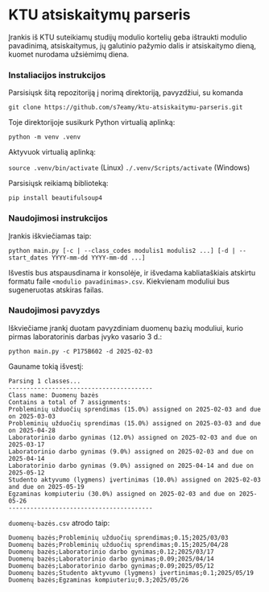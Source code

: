 # KTU atsiskaitymų parseris

Įrankis iš KTU suteikiamų studijų modulio kortelių geba ištraukti modulio pavadinimą, atsiskaitymus, jų galutinio pažymio dalis ir atsiskaitymo dieną, kuomet nurodama užsiėmimų diena.

### Instaliacijos instrukcijos

Parsisiųsk šitą repozitoriją į norimą direktoriją, pavyzdžiui, su komanda 

```git clone https://github.com/s7eamy/ktu-atsiskaitymu-parseris.git```

Toje direktorijoje susikurk Python virtualią aplinką:

```python -m venv .venv```

Aktyvuok virtualią aplinką:

```source .venv/bin/activate``` (Linux)
```./.venv/Scripts/activate``` (Windows)

Parsisiųsk reikiamą biblioteką:

```pip install beautifulsoup4```

### Naudojimosi instrukcijos

Įrankis iškviečiamas taip:

```python main.py [-c | --class_codes modulis1 modulis2 ...] [-d | --start_dates YYYY-mm-dd YYYY-mm-dd ...]```

Išvestis bus atspausdinama ir konsolėje, ir išvedama kabliataškiais atskirtu formatu faile `<modulio pavadinimas>.csv`. Kiekvienam moduliui bus sugeneruotas atskiras failas.

### Naudojimosi pavyzdys

Iškviečiame įrankį duotam pavyzdiniam duomenų bazių moduliui, kurio pirmas laboratorinis darbas įvyko vasario 3 d.:

```python main.py -c P175B602 -d 2025-02-03```

Gauname tokią išvestį:
```
Parsing 1 classes...
----------------------------------------
Class name: Duomenų bazės
Contains a total of 7 assignments:
Probleminių užduočių sprendimas (15.0%) assigned on 2025-02-03 and due on 2025-03-03
Probleminių užduočių sprendimas (15.0%) assigned on 2025-03-03 and due on 2025-04-28
Laboratorinio darbo gynimas (12.0%) assigned on 2025-02-03 and due on 2025-03-17
Laboratorinio darbo gynimas (9.0%) assigned on 2025-02-03 and due on 2025-04-14
Laboratorinio darbo gynimas (9.0%) assigned on 2025-04-14 and due on 2025-05-12
Studento aktyvumo (lygmens) įvertinimas (10.0%) assigned on 2025-02-03 and due on 2025-05-19
Egzaminas kompiuteriu (30.0%) assigned on 2025-02-03 and due on 2025-05-26
----------------------------------------
```

`duomenų-bazės.csv` atrodo taip:
```
Duomenų bazės;Probleminių užduočių sprendimas;0.15;2025/03/03
Duomenų bazės;Probleminių užduočių sprendimas;0.15;2025/04/28
Duomenų bazės;Laboratorinio darbo gynimas;0.12;2025/03/17
Duomenų bazės;Laboratorinio darbo gynimas;0.09;2025/04/14
Duomenų bazės;Laboratorinio darbo gynimas;0.09;2025/05/12
Duomenų bazės;Studento aktyvumo (lygmens) įvertinimas;0.1;2025/05/19
Duomenų bazės;Egzaminas kompiuteriu;0.3;2025/05/26
```

